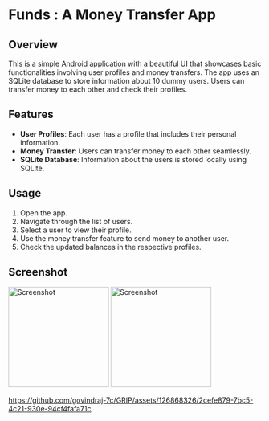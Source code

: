 # Funds : A Money Transfer App

## Overview

This is a simple Android application with a beautiful UI that showcases basic functionalities involving user profiles and money transfers. The app uses an SQLite database to store information about 10 dummy users. Users can transfer money to each other and check their profiles.

## Features

- **User Profiles**: Each user has a profile that includes their personal information.
- **Money Transfer**: Users can transfer money to each other seamlessly.
- **SQLite Database**: Information about the users is stored locally using SQLite.

## Usage

1. Open the app.
2. Navigate through the list of users.
3. Select a user to view their profile.
4. Use the money transfer feature to send money to another user.
5. Check the updated balances in the respective profiles.


## Screenshot

<img src="https://github.com/govindraj-7c/GRIP/assets/126868326/9cafce44-d237-400f-824a-5cf6ef369449" alt="Screenshot" width="200"/>
<img src="https://github.com/govindraj-7c/GRIP/assets/126868326/5e1db212-d695-498a-9990-3ceca5203449" alt="Screenshot" width="200"/>



https://github.com/govindraj-7c/GRIP/assets/126868326/2cefe879-7bc5-4c21-930e-94cf4fafa71c

